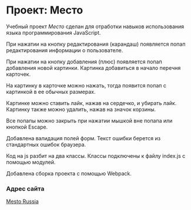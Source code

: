 # Проект: Место

Учебный проект *Место* сделан для отработки навыков использования языка программирования JavaScript. 

При нажатии на кнопку редактирования (карандаш) появляется попап редактирования информации о пользователе. 

При нажатии на кнопку добавления (плюс) появляется попап добавления новой картинки. Картинка добавиться в начало перечня карточек.

На картинку в карточке можно нажать, тогда появится попап с картинкой в ее обычных размерах.

Картинке можно ставить лайк, нажав на сердечко, и убирать лайк. 
Картинку также можно удалить, нажав на значок корзины.

Все попапы можно закрыть при нажатии мышкой вне попапа или кнопкой Escape.

Добавлена валидация полей форм. Текст ошибки берется из стандартных ошибок браузера.

Код на js разбит на два классы. Классы подключены к файлу index.js с помощью модулей.

Добавлена сборка проекта с помощью Webpack.

### Адрес сайта

[Mesto Russia](https://yuliakray.github.io/mesto/)
